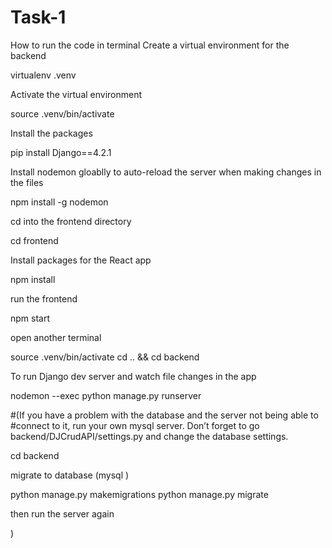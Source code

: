 # Task-1
How to run the code in terminal 
Create a virtual environment for the backend

virtualenv .venv

Activate the virtual environment

source .venv/bin/activate

 Install the packages
 
pip install Django==4.2.1

Install nodemon gloablly to auto-reload the server when making changes in the files

npm install -g nodemon

cd into the frontend directory

cd frontend

Install packages for the React app

npm install

run the frontend

npm start

open another terminal

source .venv/bin/activate
cd .. && cd backend

To run Django dev server and watch file changes in the app

nodemon --exec python manage.py runserver

#(If you have a problem with the database and the server not being able to 
#connect to it, run your own mysql server. Don’t forget to go backend/DJCrudAPI/settings.py and change the database settings.

cd backend

migrate to database (mysql )

python manage.py makemigrations
python manage.py migrate 

 then run the server again

)



